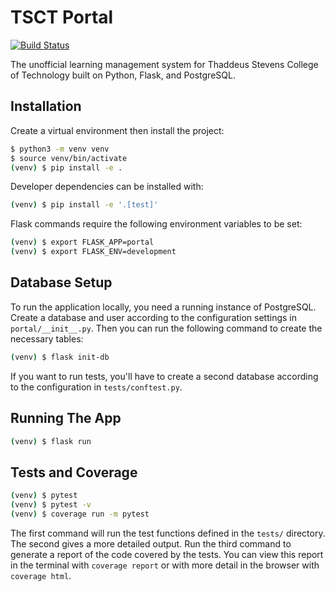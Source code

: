 # TSCT Portal

[![Build Status](https://travis-ci.org/ts-cset/red-portal.svg?branch=master)](https://travis-ci.org/ts-cset/red-portal)

The unofficial learning management system for Thaddeus Stevens College of Technology built on Python, Flask, and PostgreSQL.


## Installation

Create a virtual environment then install the project:

```bash
$ python3 -m venv venv
$ source venv/bin/activate
(venv) $ pip install -e .
```

Developer dependencies can be installed with:

```bash
(venv) $ pip install -e '.[test]'
```

Flask commands require the following environment variables to be set:

```bash
(venv) $ export FLASK_APP=portal
(venv) $ export FLASK_ENV=development
```


## Database Setup

To run the application locally, you need a running instance of PostgreSQL. Create a database and user according to the configuration settings in `portal/__init__.py`. Then you can run the following command to create the necessary tables:

```bash
(venv) $ flask init-db
```

If you want to run tests, you'll have to create a second database according to the configuration in `tests/conftest.py`.


## Running The App

```bash
(venv) $ flask run
```


## Tests and Coverage

```bash
(venv) $ pytest
(venv) $ pytest -v
(venv) $ coverage run -m pytest
```

The first command will run the test functions defined in the `tests/` directory. The second gives a more detailed output. Run the third command to generate a report of the code covered by the tests. You can view this report in the terminal with `coverage report` or with more detail in the browser with `coverage html`.
